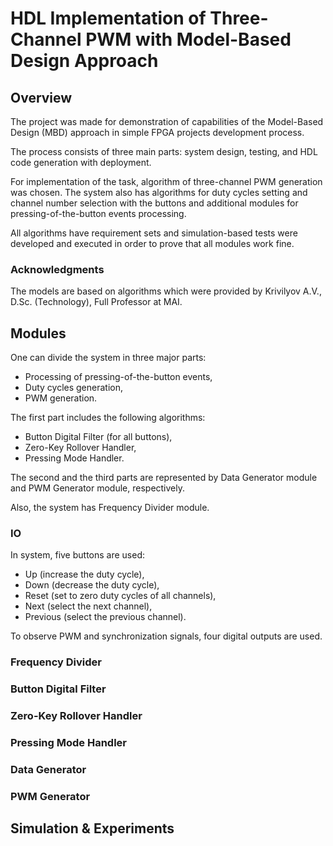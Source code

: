 # HDL Implementation of Three-Channel PWM with Model-Based Design Approach

## Overview

The project was made for demonstration of capabilities of the Model-Based Design (MBD)
approach in simple FPGA projects development process.

The process consists of three main parts: system design, testing, and HDL code generation
with deployment.

For implementation of the task, algorithm of three-channel PWM generation was chosen.
The system also has algorithms for duty cycles setting and channel number selection with
the buttons and additional modules for pressing-of-the-button events processing.

All algorithms have requirement sets and simulation-based tests were developed and
executed in order to prove that all modules work fine.  

### Acknowledgments

The models are based on algorithms which were provided by Krivilyov A.V.,
D.Sc. (Technology), Full Professor at MAI.  

## Modules

One can divide the system in three major parts:
- Processing of pressing-of-the-button events,
- Duty cycles generation,
- PWM generation.

The first part includes the following algorithms:
- Button Digital Filter (for all buttons),
- Zero-Key Rollover Handler,
- Pressing Mode Handler.

The second and the third parts are represented by Data Generator module and
PWM Generator module, respectively. 

Also, the system has Frequency Divider module.

### IO

In system, five buttons are used:
- Up (increase the duty cycle),
- Down (decrease the duty cycle),
- Reset (set to zero duty cycles of all channels),
- Next (select the next channel),
- Previous (select the previous channel).

To observe PWM and synchronization signals, four digital outputs are used.

### Frequency Divider

### Button Digital Filter

### Zero-Key Rollover Handler

### Pressing Mode Handler

### Data Generator

### PWM Generator

## Simulation & Experiments
